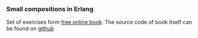 ### Small compositions in Erlang

Set of exercises form [free online book](http://chimera.labs.oreilly.com/books/1234000000726/index.html). The source code of book itself can be found on [github](https://github.com/oreillymedia/etudes-for-erlang)

